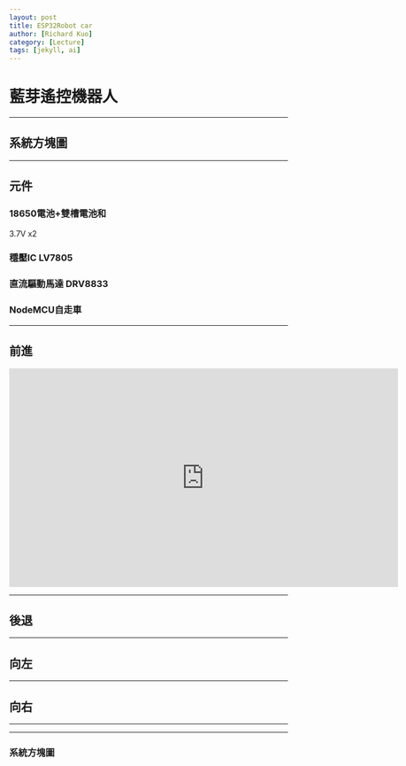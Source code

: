 ```yaml
---
layout: post
title: ESP32Robot car
author: [Richard Kuo]
category: [Lecture]
tags: [jekyll, ai]
---
```

# 藍芽遙控機器人
---
## 系統方塊圖
---
## 元件
### 18650電池+雙槽電池和
3.7V x2
### 穩壓IC LV7805
### 直流驅動馬達 DRV8833
### NodeMCU自走車
---
## 前進
 <iframe width="703" height="395" src="https://youtube.com/shorts/vw0Oo5jidaM?feature=share" title="Robot_car_forward" frameborder="0" allow="accelerometer; autoplay; clipboard-write; encrypted-media; gyroscope; picture-in-picture" allowfullscreen></iframe>
 
---
## 後退
---
## 向左
---
## 向右
---


---

### 系統方塊圖


